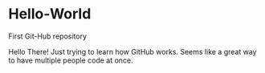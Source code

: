 # Hello-World
First Git-Hub repository 

Hello There! Just trying to learn how GitHub works. Seems like a great way to have multiple people code at once. 
